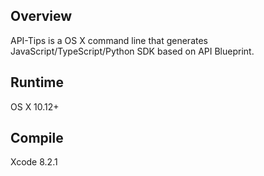 ## Overview

API-Tips is a OS X command line that generates JavaScript/TypeScript/Python SDK based on API Blueprint.


## Runtime

OS X 10.12+


## Compile

Xcode 8.2.1
